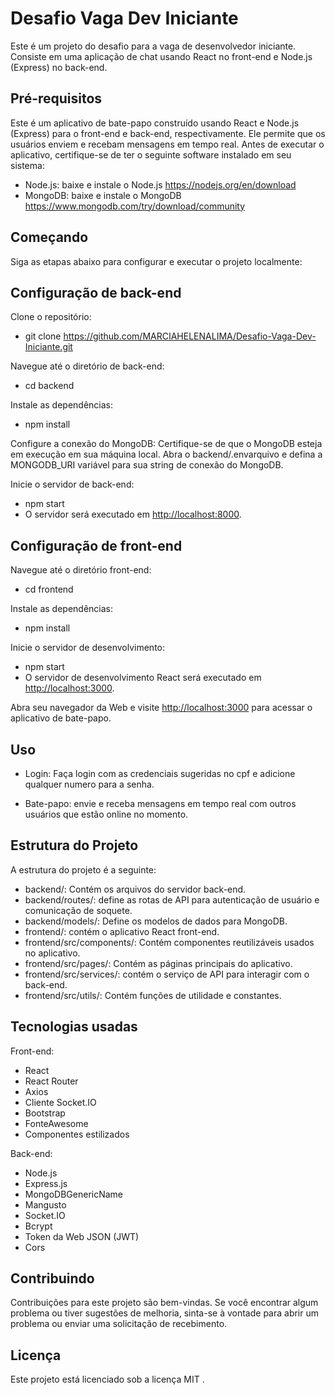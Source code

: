 # Desafio Vaga Dev Iniciante

Este é um projeto do desafio para a vaga de desenvolvedor iniciante. Consiste em uma aplicação de chat usando React no front-end e Node.js (Express) no back-end.

## Pré-requisitos

Este é um aplicativo de bate-papo construído usando React e Node.js (Express) para o front-end e back-end, respectivamente. Ele permite que os usuários enviem e recebam mensagens em tempo real.
Antes de executar o aplicativo, certifique-se de ter o seguinte software instalado em seu sistema:

- Node.js: baixe e instale o Node.js <https://nodejs.org/en/download>
- MongoDB: baixe e instale o MongoDB <https://www.mongodb.com/try/download/community>

## Começando
Siga as etapas abaixo para configurar e executar o projeto localmente:

## Configuração de back-end

Clone o repositório:
- git clone <https://github.com/MARCIAHELENALIMA/Desafio-Vaga-Dev-Iniciante.git>

Navegue até o diretório de back-end:
- cd backend

Instale as dependências:
- npm install 


Configure a conexão do MongoDB:
   Certifique-se de que o MongoDB esteja em execução em sua máquina local.
   Abra o backend/.envarquivo e defina a MONGODB_URI variável para sua string de conexão do MongoDB.

Inicie o servidor de back-end:
-  npm start
- O servidor será executado em <http://localhost:8000>.

## Configuração de front-end

Navegue até o diretório front-end:
- cd frontend

Instale as dependências:
- npm install

Inicie o servidor de desenvolvimento:
- npm start
- O servidor de desenvolvimento React será executado em <http://localhost:3000>.

Abra seu navegador da Web e visite <http://localhost:3000> para acessar o aplicativo de bate-papo.

## Uso
- Login: 
Faça login com as credenciais sugeridas no cpf e adicione qualquer numero para a senha.

- Bate-papo: 
envie e receba mensagens em tempo real com outros usuários que estão online no momento.

## Estrutura do Projeto
A estrutura do projeto é a seguinte:

- backend/: Contém os arquivos do servidor back-end.
- backend/routes/: define as rotas de API para autenticação de usuário e comunicação de soquete.
- backend/models/: Define os modelos de dados para MongoDB.
- frontend/: contém o aplicativo React front-end.
- frontend/src/components/: Contém componentes reutilizáveis ​​usados ​​no aplicativo.
- frontend/src/pages/: Contém as páginas principais do aplicativo.
- frontend/src/services/: contém o serviço de API para interagir com o back-end.
- frontend/src/utils/: Contém funções de utilidade e constantes.

## Tecnologias usadas

Front-end:
* React
* React Router
* Axios
* Cliente Socket.IO
* Bootstrap
* FonteAwesome
* Componentes estilizados

Back-end:
* Node.js
* Express.js
* MongoDBGenericName
* Mangusto
* Socket.IO
* Bcrypt
* Token da Web JSON (JWT)
* Cors

## Contribuindo
Contribuições para este projeto são bem-vindas. Se você encontrar algum problema ou tiver sugestões de melhoria, sinta-se à vontade para abrir um problema ou enviar uma solicitação de recebimento.

## Licença
Este projeto está licenciado sob a licença MIT .
